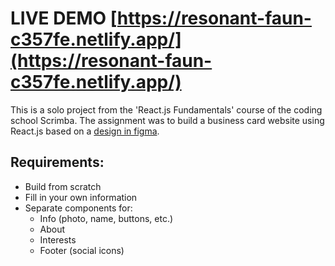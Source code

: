 # LIVE DEMO [https://resonant-faun-c357fe.netlify.app/](https://resonant-faun-c357fe.netlify.app/)

This is a solo project from the 'React.js Fundamentals' course of the coding school Scrimba. The assignment was to build a business card website using React.js based on a [design in figma](https://www.figma.com/file/4ctPLUvIn5b5Ep6YPOZWWd/Digital-Business-Card?node-id=0%3A1).

## Requirements:

- Build from scratch
- Fill in your own information
- Separate components for:
  - Info (photo, name, buttons, etc.)
  - About
  - Interests
  - Footer (social icons)
